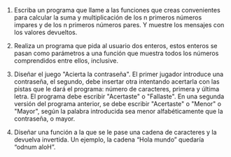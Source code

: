 1. Escriba un programa que llame a las funciones que creas convenientes para calcular
la suma y multiplicación de los n primeros números impares y de los n primeros
números pares. Y muestre los mensajes con los valores devueltos.

2. Realiza un programa que pida al usuario dos enteros, estos enteros se pasan como
parámetros a una función que muestra todos los números comprendidos entre ellos,
inclusive.

3. Diseñar el juego "Acierta la contraseña". El primer jugador introduce una contraseña, el
segundo, debe insertar otra intentando acertarla con las pistas que le dará el programa:
número de caracteres, primera y última letra. El programa debe escribir "Acertaste" o
"Fallaste".
En una segunda versión del programa anterior, se debe escribir "Acertaste" o "Menor" o
"Mayor", según la palabra introducida sea menor alfabéticamente que la contraseña, o
mayor.

4. Diseñar una función a la que se le pase una cadena de caracteres y la devuelva invertida.
Un ejemplo, la cadena “Hola mundo” quedaría “odnum aloH”.
